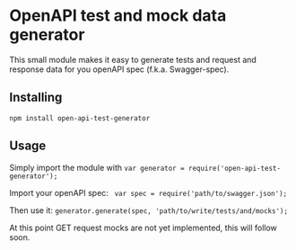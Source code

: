 # OpenAPI test and mock data generator
This small module makes it easy to generate tests and request and response data for you openAPI spec (f.k.a. Swagger-spec).

## Installing
`npm install open-api-test-generator`

## Usage
Simply import the module with
`var generator = require('open-api-test-generator');`

Import your openAPI spec:
` var spec = require('path/to/swagger.json');`

Then use it:
`generator.generate(spec, 'path/to/write/tests/and/mocks');`

At this point GET request mocks are not yet implemented, this will follow soon.